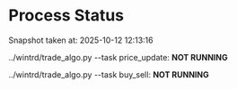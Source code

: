 # Process Status

Snapshot taken at: 2025-10-12 12:13:16

../wintrd/trade_algo.py --task price_update: **NOT RUNNING**

../wintrd/trade_algo.py --task buy_sell: **NOT RUNNING**

